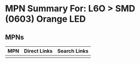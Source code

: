 



# MPN Summary For: L6O > SMD (0603) Orange LED

## MPNs
  

|MPN|Direct Links|Search Links|
| :--- | :--- | :--- |
||||
